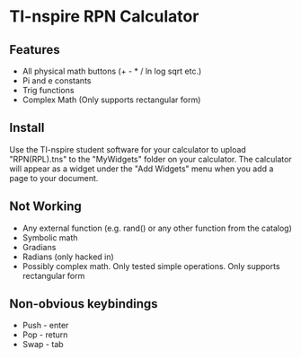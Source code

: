 # TI-nspire RPN Calculator

## Features
* All physical math buttons (+ - * / ln log sqrt etc.)
* Pi and e constants
* Trig functions
* Complex Math (Only supports rectangular form)

## Install
Use the TI-nspire student software for your calculator to upload "RPN(RPL).tns" to the "MyWidgets" folder on your calculator. The calculator will appear as a widget under the "Add Widgets" menu when you add a page to your document.

## Not Working
* Any external function (e.g. rand() or any other function from the catalog)
* Symbolic math
* Gradians
* Radians (only hacked in)
* Possibly complex math. Only tested simple operations. Only supports rectangular form

## Non-obvious keybindings
* Push - enter
* Pop - return
* Swap - tab

